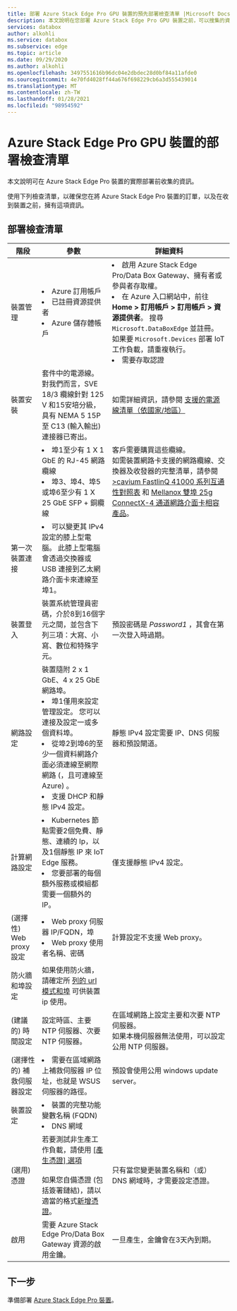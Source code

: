 ```yaml
---
title: 部署 Azure Stack Edge Pro GPU 裝置的預先部署檢查清單 |Microsoft Docs
description: 本文說明在您部署 Azure Stack Edge Pro GPU 裝置之前，可以搜集的資訊。
services: databox
author: alkohli
ms.service: databox
ms.subservice: edge
ms.topic: article
ms.date: 09/29/2020
ms.author: alkohli
ms.openlocfilehash: 3497551616b96dc04e2dbdec28d0bf84a11afde0
ms.sourcegitcommit: 4e70fd4028ff44a676f698229cb6a3d555439014
ms.translationtype: MT
ms.contentlocale: zh-TW
ms.lasthandoff: 01/28/2021
ms.locfileid: "98954592"
---
```

# <a name="deployment-checklist-for-your-azure-stack-edge-pro-gpu-device"></a>Azure Stack Edge Pro GPU 裝置的部署檢查清單  

本文說明可在 Azure Stack Edge Pro 裝置的實際部署前收集的資訊。 

使用下列檢查清單，以確保您在將 Azure Stack Edge Pro 裝置的訂單，以及在收到裝置之前，擁有這項資訊。 

## <a name="deployment-checklist"></a>部署檢查清單 

| 階段                             | 參數                                                                                                                                                                                                                           | 詳細資料                                                                                                           |
|-----------------------------------|-------------------------------------------------------------------------------------------------------------------------------------------------------------------------------------------------------------------------------------|-------------------------------------------------------------------------------------------------------------------|
| 裝置管理               | <li>Azure 訂用帳戶</li><li>已註冊資源提供者</li><li>Azure 儲存體帳戶</li>|<li>啟用 Azure Stack Edge Pro/Data Box Gateway、擁有者或參與者存取權。</li><li>在 Azure 入口網站中，前往 **Home > 訂用帳戶 > 訂用帳戶 > 資源提供者**。 搜尋 `Microsoft.DataBoxEdge` 並註冊。 如果要 `Microsoft.Devices` 部署 IoT 工作負載，請重複執行。</li><li>需要存取認證</li> |
| 裝置安裝               | 套件中的電源線。 <br>對我們而言，SVE 18/3 纜線針對 125 V 和15安培分級，具有 NEMA 5 15P 至 C13 (輸入輸出) 連接器已寄出。 | 如需詳細資訊，請參閱 [支援的電源線清單（依國家/地區）](azure-stack-edge-technical-specifications-power-cords-regional.md)  |
|                                   | <li>埠1至少有 1 X 1 GbE 的 RJ-45 網路纜線  </li><li> 埠3、埠4、埠5或埠6至少有 1 X 25 GbE SFP + 銅纜線</li>| 客戶需要購買這些纜線。<br>如需裝置網路卡支援的網路纜線、交換器及收發器的完整清單，請參閱 [>cavium FastlinQ 41000 系列互通性對照表](https://www.marvell.com/documents/xalflardzafh32cfvi0z/) 和 [Mellanox 雙埠 25g ConnectX-4 通道網路介面卡相容產品](https://docs.mellanox.com/display/ConnectX4LxFirmwarev14271016/Firmware+Compatible+Products)。| 
| 第一次裝置連接      | <li>可以變更其 IPv4 設定的膝上型電腦。 此膝上型電腦會透過交換器或 USB 連接到乙太網路介面卡來連線至埠1。  </li><!--<li> A minimum of 1 GbE switch must be used for the device once the initial setup is complete. The local web UI will not be accessible if the connected switch is not at least 1 Gbe.</li>-->|   |
| 裝置登入                      | 裝置系統管理員密碼，介於8到16個字元之間，並包含下列三項：大寫、小寫、數位和特殊字元。                                            | 預設密碼是 *Password1* ，其會在第一次登入時過期。                                                     |
| 網路設定                  | 裝置隨附 2 x 1 GbE、4 x 25 GbE 網路埠。 <li>埠1僅用來設定管理設定。 您可以連接及設定一或多個資料埠。 </li><li> 從埠2到埠6的至少一個資料網路介面必須連線至網際網路 (，且可連線至 Azure) 。</li><li> 支援 DHCP 和靜態 IPv4 設定。 | 靜態 IPv4 設定需要 IP、DNS 伺服器和預設閘道。   |
| 計算網路設定     | <li>Kubernetes 節點需要2個免費、靜態、連續的 Ip，以及1個靜態 IP 來 IoT Edge 服務。</li><li>您要部署的每個額外服務或模組都需要一個額外的 IP。</li>| 僅支援靜態 IPv4 設定。|
|  (選擇性) Web proxy 設定     | <li>Web proxy 伺服器 IP/FQDN，埠 </li><li>Web proxy 使用者名稱、密碼</li> | 計算設定不支援 Web proxy。 |
| 防火牆和埠設定        | 如果使用防火牆，請確定所 [列的 url 模式和埠](azure-stack-edge-system-requirements.md#networking-port-requirements) 可供裝置 ip 使用。 |  |
|  (建議的) 時間設定       | 設定時區、主要 NTP 伺服器、次要 NTP 伺服器。 | 在區域網路上設定主要和次要 NTP 伺服器。<br>如果本機伺服器無法使用，可以設定公用 NTP 伺服器。                                                    |
|  (選擇性的) 補救伺服器設定 | <li>需要在區域網路上補救伺服器 IP 位址，也就是 WSUS 伺服器的路徑。 </li> | 預設會使用公用 windows update server。|
| 裝置設定 | <li>裝置的完整功能變數名稱 (FQDN)  </li><li>DNS 網域</li> | |
|  (選用) 憑證  | 若要測試非生產工作負載，請使用 [ [產生憑證] 選項](azure-stack-edge-gpu-deploy-configure-certificates.md#generate-device-certificates) <br><br> 如果您自備憑證 (包括簽署鏈結)，請以適當的格式[新增憑證](azure-stack-edge-gpu-deploy-configure-certificates.md#bring-your-own-certificates)。| 只有當您變更裝置名稱和（或） DNS 網域時，才需要設定憑證。 |
| 啟用  | 需要 Azure Stack Edge Pro/Data Box Gateway 資源的啟用金鑰。    | 一旦產生，金鑰會在3天內到期。 |

<!--
| (Optional) MAC Address            | If MAC address needs to be on the allowed list, get the address of the connected port from local UI of the device. |                                                                                                                   |
| (Optional) Network switch port    | Device hosts Hyper-V VMs for compute. Some network switch port configurations don’t accommodate these setups by default.                                                                                                        |                                                                                                                   |-->


## <a name="next-steps"></a>下一步

準備部署 [Azure Stack Edge Pro 裝置](azure-stack-edge-gpu-deploy-prep.md)。

